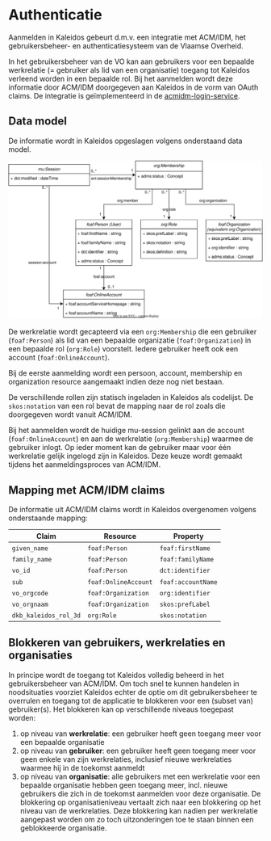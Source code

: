 # Authenticatie

Aanmelden in Kaleidos gebeurt d.m.v. een integratie met ACM/IDM, het gebruikersbeheer- en authenticatiesysteem van de Vlaamse Overheid.

In het gebruikersbeheer van de VO kan aan gebruikers voor een bepaalde werkrelatie (= gebruiker als lid van een organisatie) toegang tot Kaleidos verleend worden in een bepaalde rol. Bij het aanmelden wordt deze informatie door ACM/IDM doorgegeven aan Kaleidos in de vorm van OAuth claims. De integratie is geïmplementeerd in de [acmidm-login-service](https://github.com/kanselarij-vlaanderen/acmidm-login-service).

## Data model

De informatie wordt in Kaleidos opgeslagen volgens onderstaand data model.

![Data model](../images/authentication-data-model.svg)

De werkrelatie wordt gecapteerd via een `org:Membership` die een gebruiker (`foaf:Person`) als lid van een bepaalde organizatie (`foaf:Organization`) in een bepaalde rol (`org:Role`) voorstelt. Iedere gebruiker heeft ook een account (`foaf:OnlineAccount`).

Bij de eerste aanmelding wordt een persoon, account, membership en organization resource aangemaakt indien deze nog niet bestaan.

De verschillende rollen zijn statisch ingeladen in Kaleidos als codelijst. De `skos:notation` van een rol bevat de mapping naar de rol zoals die doorgegeven wordt vanuit ACM/IDM.

Bij het aanmelden wordt de huidige mu-session gelinkt aan de account (`foaf:OnlineAccount`) en aan de werkrelatie (`org:Membership`) waarmee de gebruiker inlogt. Op ieder moment kan de gebruiker maar voor één werkrelatie gelijk ingelogd zijn in Kaleidos. Deze keuze wordt gemaakt tijdens het aanmeldingsproces van ACM/IDM.

## Mapping met ACM/IDM claims

De informatie uit ACM/IDM claims wordt in Kaleidos overgenomen volgens onderstaande mapping:

| Claim                 | Resource             | Property           |
|-----------------------|----------------------|--------------------|
| `given_name`          | `foaf:Person`        | `foaf:firstName`   |
| `family_name`         | `foaf:Person`        | `foaf:familyName`  |
| `vo_id`               | `foaf:Person`        | `dct:identifier`   |
| `sub`                 | `foaf:OnlineAccount` | `foaf:accountName` |
| `vo_orgcode`          | `foaf:Organization`  | `org:identifier`   |
| `vo_orgnaam`          | `foaf:Organization`  | `skos:prefLabel`   |
| `dkb_kaleidos_rol_3d` | `org:Role`           | `skos:notation`    |

## Blokkeren van gebruikers, werkrelaties en organisaties

In principe wordt de toegang tot Kaleidos volledig beheerd in het gebruikersbeheer van ACM/IDM. Om toch snel te kunnen handelen in noodsituaties voorziet Kaleidos echter de optie om dit gebruikersbeheer te overrulen en toegang tot de applicatie te blokkeren voor een (subset van) gebruiker(s). Het blokkeren kan op verschillende niveaus toegepast worden:

1. op niveau van **werkrelatie**: een gebruiker heeft geen toegang meer voor een bepaalde organisatie
2. op niveau van **gebruiker**: een gebruiker heeft geen toegang meer voor geen enkele van zijn werkrelaties, inclusief nieuwe werkrelaties waarmee hij in de toekomst aanmeldt
3. op niveau van **organisatie**: alle gebruikers met een werkrelatie voor een bepaalde organisatie hebben geen toegang meer, incl. nieuwe gebruikers die zich in de toekomst aanmelden voor deze organisatie. De blokkering op organisatieniveau vertaalt zich naar een blokkering op het niveau van de werkrelaties. Deze blokkering kan nadien per werkrelatie aangepast worden om zo toch uitzonderingen toe te staan binnen een geblokkeerde organisatie.
